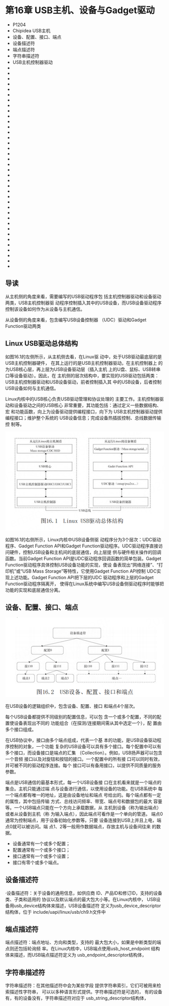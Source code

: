 # 第16章 USB主机、设备与Gadget驱动

- P1204
- Chipidea USB主机
- 设备、配置、接口、端点
- 设备描述符
- 端点描述符
- 字符串描述符
- USB主机控制器驱动
- 
- 
- 
- 
- 
- 
- 
- 
- 
- 
- 
- 
- 
- 
- 
- 
- 
- 
- 
- 
- 
- 
- 
- 
- 
- 
- 
- 
- 
- 
- 
- 
- 
- 
- 
- 
- 
- 

## 导读

从主机侧的角度来看，需要编写的USB驱动程序包
括主机控制器驱动和设备驱动两类，USB主机控制器驱
动程序控制插入其中的USB设备，而USB设备驱动程序
控制该设备如何作为从设备与主机通信。

从设备侧的角度来看，包含编写USB设备控制器
（UDC）驱动和Gadget Function驱动两类

## Linux USB驱动总体结构

如图16.1的左侧所示，从主机侧去看，在Linux驱
动中，处于USB驱动最底层的是USB主机控制器硬件，
在其上运行的是USB主机控制器驱动，在主机控制器上
的为USB核心层，再上层为USB设备驱动层（插入主机
上的U盘、鼠标、USB转串口等设备驱动）。因此，在
主机侧的层次结构中，要实现的USB驱动包括两类：
USB主机控制器驱动和USB设备驱动，前者控制插入其
中的USB设备，后者控制USB设备如何与主机通信。

Linux内核中的USB核心负责USB驱动管理和协议处理的
主要工作。主机控制器驱动和设备驱动之间的USB核心
非常重要，其功能包括：通过定义一些数据结构、宏
和功能函数，向上为设备驱动提供编程接口，向下为
USB主机控制器驱动提供编程接口；维护整个系统的
USB设备信息；完成设备热插拔控制、总线数据传输控
制等。

![usb arch](images/016-linux-usb-arch.png)


如图16.1的右侧所示，Linux内核中USB设备侧驱
动程序分为3个层次：UDC驱动程序、Gadget Function
API和Gadget Function驱动程序。UDC驱动程序直接访
问硬件，控制USB设备和主机间的底层通信，向上层提
供与硬件相关操作的回调函数。当前Gadget Function
API是UDC驱动程序回调函数的简单包装。Gadget
Function驱动程序具体控制USB设备功能的实现，使设
备表现出“网络连接”、“打印机”或“USB Mass
Storage”等特性，它使用Gadget Function API控制
UDC实现上述功能。Gadget Function API把下层的UDC
驱动程序和上层的Gadget Function驱动程序隔离开，
使得在Linux系统中编写USB设备侧驱动程序时能够把
功能的实现和底层通信分离。


## 设备、配置、接口、端点

![设备、配置、接口、端点](images/016-linux-sub-point.png)


在USB设备的逻辑组织中，包含设备、配置、接口
和端点4个层次。

每个USB设备都提供不同级别的配置信息，可以包
含一个或多个配置，不同的配置使设备表现出不同的
功能组合（在探测/连接期间需从其中选定一个），配
置由多个接口组成。

在USB协议中，接口由多个端点组成，代表一个基
本的功能，是USB设备驱动程序控制的对象，一个功能
复杂的USB设备可以具有多个接口。每个配置中可以有
多个接口，而设备接口是端点的汇集
（Collection）。例如，USB扬声器可以包含一个音频
接口以及对旋钮和按钮的接口。一个配置中的所有接
口可以同时有效，并可被不同的驱动程序连接。每个
接口可以有备用接口，以提供不同质量的服务参数。

端点是USB通信的最基本形式，每一个USB设备接
口在主机看来就是一个端点的集合。主机只能通过端
点与设备进行通信，以使用设备的功能。在USB系统中
每一个端点都有唯一的地址，这是由设备地址和端点
号给出的。每个端点都有一定的属性，其中包括传输
方式、总线访问频率、带宽、端点号和数据包的最大
容量等。一个USB端点只能在一个方向上承载数据，从
主机到设备（称为输出端点）或者从设备到主机（称
为输入端点），因此端点可看作是一个单向的管道。
端点0通常为控制端点，用于设备初始化参数等。只要
设备连接到USB上并且上电，端点0就可以被访问。端
点1、2等一般用作数据端点，存放主机与设备间往来
的数据。

- 设备通常有一个或多个配置；
- 配置通常有一个或多个接口；
- 接口通常有一个或多个设置；
- 接口有零个或多个端点。

## 设备描述符

·设备描述符：关于设备的通用信息，如供应商
ID、产品ID和修订ID，支持的设备类、子类和适用的
协议以及默认端点的最大包大小等。在Linux内核中，
USB设备用usb_device结构体来描述，USB设备描述符
定义为usb_device_descriptor结构体，位于
include/uapi/linux/usb/ch9.h文件中

## 端点描述符


端点描述符：端点地址、方向和类型，支持的
最大包大小，如果是中断类型的端点则还包括轮询频
率。在Linux内核中，USB端点使用usb_host_endpoint
结构体来描述，而USB端点描述符定义为
usb_endpoint_descriptor结构体，

## 字符串描述符

字符串描述符：在其他描述符中会为某些字段
提供字符串索引，它们可被用来检索描述性字符串，
可以以多种语言形式提供。字符串描述符是可选的，
有的设备有，有的设备没有，字符串描述符对应于
usb_string_descriptor结构体，